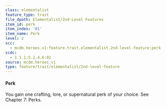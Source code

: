 ```yaml
---
class: elementalist
feature_type: trait
file_dpath: Elementalist/2nd-Level Features
item_id: perk
item_index: '01'
item_name: Perk
level: 2
scc:
  - mcdm.heroes.v1:feature.trait.elementalist.2nd-level-feature:perk
scdc:
  - 1.1.1:5.1.4.6:01
source: mcdm.heroes.v1
type: feature/trait/elementalist/2nd-level-feature
---
```


#### Perk

You gain one crafting, lore, or supernatural perk of your choice. See Chapter 7: Perks.
